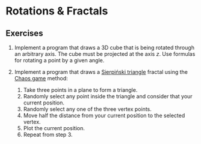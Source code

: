 # Rotations & Fractals

## Exercises

1. Implement a program that draws a 3D cube that is being rotated through an arbitrary axis. The cube must be projected at the axis $z$.
   Use formulas for rotating a point by a given angle.
   
2. Implement a program that draws a [Sierpiński triangle](https://en.wikipedia.org/wiki/Sierpi%C5%84ski_triangle) fractal using
   the [Chaos game](https://en.wikipedia.org/wiki/Sierpi%C5%84ski_triangle#Chaos_game) method:
   
   1. Take three points in a plane to form a triangle.
   2. Randomly select any point inside the triangle and consider that your current position.
   3. Randomly select any one of the three vertex points.
   4. Move half the distance from your current position to the selected vertex.
   5. Plot the current position.
   6. Repeat from step 3.

